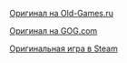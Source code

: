 [Оригинал на Old-Games.ru](https://www.old-games.ru/game/58.html)

[Оригинал на GOG.com](https://www.gog.com/game/master_of_orion_1_2)

[Оригинальная игра в Steam](https://store.steampowered.com/app/410970/Master_of_Orion_1/)

